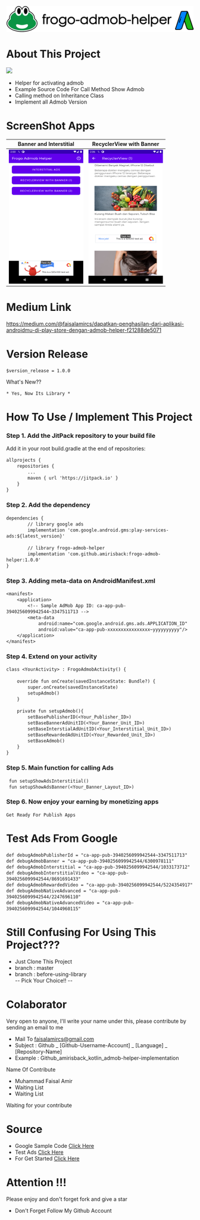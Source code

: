 ![ScreenShoot Apps](docs/image/ss_banner.png?raw=true)

# About This Project
[![](https://jitpack.io/v/amirisback/frogo-admob-helper.svg?style=flat-square)](https://jitpack.io/#amirisback/frogo-admob-helper)
- Helper for activating admob
- Example Source Code For Call Method Show Admob
- Calling method on Inheritance Class
- Implement all Admob Version

# ScreenShot Apps
Banner and Interstitial	|	RecyclerView with Banner	|
:----------:|:-------------:|
<span align="center"><img width="200px" height="360px" src="docs/image/ss_image_1.png"></span> | <span align="center"><img width="200px" height="360px" src="docs/image/ss_image_2.png"></span> |

# Medium Link
https://medium.com/@faisalamircs/dapatkan-penghasilan-dari-aplikasi-androidmu-di-play-store-dengan-admob-helper-f21288de5071

# Version Release

    $version_release = 1.0.0

What's New??

    * Yes, Now Its Library *
    
# How To Use / Implement This Project
### Step 1. Add the JitPack repository to your build file

Add it in your root build.gradle at the end of repositories:

	allprojects {
		repositories {
			...
			maven { url 'https://jitpack.io' }
		}
	}
  
### Step 2. Add the dependency

	dependencies {
	        // library google ads
            implementation 'com.google.android.gms:play-services-ads:${latest_version}'

            // library frogo-admob-helper
	        implementation 'com.github.amirisback:frogo-admob-helper:1.0.0'
	}
	
### Step 3. Adding meta-data on AndroidManifest.xml

	<manifest>
        <application>
            <!-- Sample AdMob App ID: ca-app-pub-3940256099942544~3347511713 -->
            <meta-data
                android:name="com.google.android.gms.ads.APPLICATION_ID"
                android:value="ca-app-pub-xxxxxxxxxxxxxxxx~yyyyyyyyyy"/>
        </application>
    </manifest>
	
### Step 4. Extend on your activity

    class <YourActivity> : FrogoAdmobActivity() {
    
        override fun onCreate(savedInstanceState: Bundle?) {
            super.onCreate(savedInstanceState)
            setupAdmob()
        }
    
        private fun setupAdmob(){
            setBasePublisherID(<Your_Publisher_ID>)
            setBaseBannerAdUnitID(<Your_Banner_Unit_ID>)
            setBaseInterstialAdUnitID(<Your_Interstitial_Unit_ID>)
            setBaseRewardedAdUnitID(<Your_Rewarded_Unit_ID>)
            setBaseAdmob()
        }	
    }

### Step 5. Main function for calling Ads
    
     fun setupShowAdsInterstitial()
     fun setupShowAdsBanner(<Your_Banner_Layout_ID>)

### Step 6. Now enjoy your earning by monetizing apps
    
    Get Ready For Publish Apps

# Test Ads From Google

    def debugAdmobPublisherId = "ca-app-pub-3940256099942544~3347511713"
    def debugAdmobBanner = "ca-app-pub-3940256099942544/6300978111"
    def debugAdmobInterstitial = "ca-app-pub-3940256099942544/1033173712"
    def debugAdmobInterstitialVideo = "ca-app-pub-3940256099942544/8691691433"
    def debugAdmobRewardedVideo = "ca-app-pub-3940256099942544/5224354917"
    def debugAdmobNativeAdvanced = "ca-app-pub-3940256099942544/2247696110"
    def debugAdmobNativeAdvancedVideo = "ca-app-pub-3940256099942544/1044960115"

# Still Confusing For Using This Project???
- Just Clone This Project
- branch : master 
- branch : before-using-library <br> -- Pick Your Choice!! --

# Colaborator
Very open to anyone, I'll write your name under this, please contribute by sending an email to me

- Mail To faisalamircs@gmail.com
- Subject : Github _ [Github-Username-Account] _ [Language] _ [Repository-Name]
- Example : Github_amirisback_kotlin_admob-helper-implementation

Name Of Contribute
- Muhammad Faisal Amir
- Waiting List
- Waiting List

Waiting for your contribute

# Source
- Google Sample Code [Click Here](https://github.com/googleads/googleads-mobile-android-examples)
- Test Ads [Click Here](https://developers.google.com/admob/android/test-ads)
- For Get Started [Click Here](https://developers.google.com/admob/android/quick-start)

# Attention !!!
Please enjoy and don't forget fork and give a star
- Don't Forget Follow My Github Account